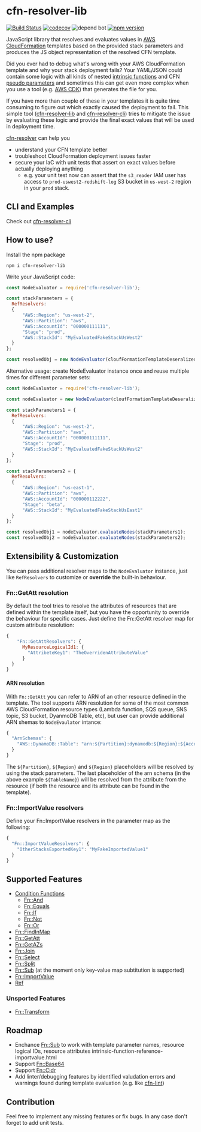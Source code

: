 # cfn-resolver-lib
[![Build Status](https://travis-ci.com/robessog/cfn-resolver-lib.svg?branch=master)](https://travis-ci.com/robessog/cfn-resolver-lib)
[![codecov](https://codecov.io/gh/robessog/cfn-resolver-lib/branch/master/graph/badge.svg)](https://codecov.io/gh/robessog/cfn-resolver-lib)
![depend bot](https://badgen.net/dependabot/robessog/cfn-resolver-lib?icon=dependabot)
[![npm version](https://badge.fury.io/js/cfn-resolver-lib.svg)](https://badge.fury.io/js/cfn-resolver-lib)


JavaScript library that resolves and evaluates values in [AWS CloudFormation](https://aws.amazon.com/cloudformation/) templates based on the provided stack parameters and produces the JS object representation of the resolved CFN template.

Did you ever had to debug what's wrong with your AWS CloudFormation template and why your stack deployment fails? Your YAML/JSON could contain some logic with all kinds of nested [intrinsic functions](https://docs.aws.amazon.com/AWSCloudFormation/latest/UserGuide/intrinsic-function-reference.html) and CFN [pseudo parameters](https://docs.aws.amazon.com/AWSCloudFormation/latest/UserGuide/pseudo-parameter-reference.html) and sometimes this can get even more complex when you use a tool (e.g. [AWS CDK](https://docs.aws.amazon.com/cdk/latest/guide/home.html)) that generates the file for you.

If you have more than couple of these in your templates it is quite time consuming to figure out which exactly caused the deployment to fail. This simple tool ([cfn-resolver-lib]((https://www.npmjs.com/package/cfn-resolver-lib)) and [cfn-resolver-cli]((https://www.npmjs.com/package/cfn-resolver-cli))) tries to mitigate the issue by evaluating these logic and provide the final exact values that will be used in deployment time.

[cfn-resolver](https://www.npmjs.com/package/cfn-resolver-cli) can help you
* understand your CFN template better
* troubleshoot CloudFormation deployment issues faster
* secure your IaC with unit tests that assert on exact values before actually deploying anything
  * e.g. your unit test now can assert that the `s3_reader` IAM user has access to `prod-uswest2-redshift-log` S3 bucket in `us-west-2` region in your `prod` stack.

## CLI and Examples
Check out [cfn-resolver-cli](https://github.com/robessog/cfn-resolver-cli#readme)

## How to use?

Install the npm package
```
npm i cfn-resolver-lib
```
Write your JavaScript code:
```js
const NodeEvaluator = require('cfn-resolver-lib');

const stackParameters = {
  RefResolvers:
  {
      "AWS::Region": "us-west-2",
      "AWS::Partition": "aws",
      "AWS::AccountId": "000000111111",
      "Stage": "prod",
      "AWS::StackId": "MyEvaluatedFakeStackUsWest2"
  }
};

const resolvedObj = new NodeEvaluator(cloufFormationTemplateDeseralizedObj, stackParameters).evaluateNodes();
```

Alternative usage: create NodeEvaluator instance once and reuse multiple times for different parameter sets:
```js
const NodeEvaluator = require('cfn-resolver-lib');

const nodeEvaluator = new NodeEvaluator(cloufFormationTemplateDeseralizedObj);

const stackParameters1 = {
  RefResolvers:
  {
      "AWS::Region": "us-west-2",
      "AWS::Partition": "aws",
      "AWS::AccountId": "000000111111",
      "Stage": "prod",
      "AWS::StackId": "MyEvaluatedFakeStackUsWest2"
  }
};

const stackParameters2 = {
  RefResolvers:
  {
      "AWS::Region": "us-east-1",
      "AWS::Partition": "aws",
      "AWS::AccountId": "000000112222",
      "Stage": "beta",
      "AWS::StackId": "MyEvaluatedFakeStackUsEast1"
  }
};

const resolvedObj1 = nodeEvaluator.evaluateNodes(stackParameters1);
const resolvedObj2 = nodeEvaluator.evaluateNodes(stackParameters2);

```



## Extensibility & Customization
You can pass additional resolver maps to the `NodeEvaluator` instance, just like `RefResolvers` to customize or **override** the built-in behaviour.
### Fn::GetAtt resolution
By default the tool tries to resolve the attributes of resources that are defined within the template itself, but you have the opportunity to override the behaviour for specific cases.
Just define the Fn::GetAtt resolver map for custom attribute resolution:

```js
{
    "Fn::GetAttResolvers": {
      MyResourceLogicalId1: {
        "AttribeteKey1": "TheOverridenAttributeValue"
      }
  }
}
```

#### ARN resolution
With `Fn::GetAtt` you can refer to ARN of an other resource defined in the template.
The tool supports ARN resolution for some of the most common AWS CloudFormation resource types (Lambda function, SQS queue, SNS topic, S3 bucket, DyanmoDB Table, etc), but user can provide additional ARN shemas to `NodeEvaulator` intance:

```js
{ 
  "ArnSchemas": {
    "AWS::DynamoDB::Table": "arn:${Partition}:dynamodb:${Region}:${Account}:table/${TableName}"
  }
}

```
The `${Partition}`, `${Region}` and `${Region}` placeholders will be resolved by using the stack parameters. The last placeholder of the arn schema (in the above example `${TableName}`) will be resolved from the attribute from the resource (if both the resource and its attribute can be found in the template).


### Fn::ImportValue resolvers
Define your Fn::ImportValue resolvers in the parameter map as the following:
```js
{ 
  "Fn::ImportValueResolvers": {
    "OtherStacksExportedKey1": "MyFakeImportedValue1"
  }
}
```


## Supported Features

* [Condition Functions](https://docs.aws.amazon.com/AWSCloudFormation/latest/UserGuide/intrinsic-function-reference-conditions.html)
  * [Fn::And](https://docs.aws.amazon.com/AWSCloudFormation/latest/UserGuide/intrinsic-function-reference-conditions.html#intrinsic-function-reference-conditions-and)
  * [Fn::Equals](https://docs.aws.amazon.com/AWSCloudFormation/latest/UserGuide/intrinsic-function-reference-conditions.html#intrinsic-function-reference-conditions-equals)
  * [Fn::If](https://docs.aws.amazon.com/AWSCloudFormation/latest/UserGuide/intrinsic-function-reference-conditions.html#intrinsic-function-reference-conditions-if)
  * [Fn::Not](https://docs.aws.amazon.com/AWSCloudFormation/latest/UserGuide/intrinsic-function-reference-conditions.html#intrinsic-function-reference-conditions-not)
  * [Fn::Or](https://docs.aws.amazon.com/AWSCloudFormation/latest/UserGuide/intrinsic-function-reference-conditions.html#intrinsic-function-reference-conditions-or)
* [Fn::FindInMap](https://docs.aws.amazon.com/AWSCloudFormation/latest/UserGuide/intrinsic-function-reference-findinmap.html)
* [Fn::GetAtt](https://docs.aws.amazon.com/AWSCloudFormation/latest/UserGuide/intrinsic-function-reference-getatt.html)
* [Fn::GetAZs](https://docs.aws.amazon.com/AWSCloudFormation/latest/UserGuide/intrinsic-function-reference-getavailabilityzones.html)
* [Fn::Join](https://docs.aws.amazon.com/AWSCloudFormation/latest/UserGuide/intrinsic-function-reference-join.html)
* [Fn::Select](https://docs.aws.amazon.com/AWSCloudFormation/latest/UserGuide/intrinsic-function-reference-select.html)
* [Fn::Split](https://docs.aws.amazon.com/AWSCloudFormation/latest/UserGuide/intrinsic-function-reference-split.html)
* [Fn::Sub](https://docs.aws.amazon.com/AWSCloudFormation/latest/UserGuide/intrinsic-function-reference-sub.html) (at the moment only key-value map subtitution is supported)
* [Fn::ImportValue](https://docs.aws.amazon.com/AWSCloudFormation/latest/UserGuide/)
* [Ref](https://docs.aws.amazon.com/AWSCloudFormation/latest/UserGuide/intrinsic-function-reference-ref.html)


### Unsported Features
* [Fn::Transform](https://docs.aws.amazon.com/AWSCloudFormation/latest/UserGuide/intrinsic-function-reference-transform.html)

## Roadmap
* Enchance [Fn::Sub](https://docs.aws.amazon.com/AWSCloudFormation/latest/UserGuide/intrinsic-function-reference-sub.html) to work with template parameter names, resource logical IDs, resource attributes
intrinsic-function-reference-importvalue.html
* Support [Fn::Base64](https://docs.aws.amazon.com/AWSCloudFormation/latest/UserGuide/intrinsic-function-reference-base64.html)
* Support [Fn::Cidr](https://docs.aws.amazon.com/AWSCloudFormation/latest/UserGuide/intrinsic-function-reference-cidr.html)
* Add linter/debugging features by identified valudation errors and warnings found during template evaluation (e.g. like [cfn-lint](https://www.npmjs.com/package/cfn-lint))

## Contribution
Feel free to implement any missing features or fix bugs. In any case don't forget to add unit tests.